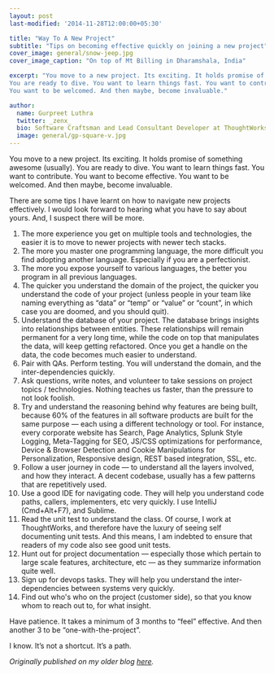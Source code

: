 ```yaml
---
layout: post
last-modified: '2014-11-28T12:00:00+05:30'

title: "Way To A New Project"
subtitle: "Tips on becoming effective quickly on joining a new project"
cover_image: general/snow-jeep.jpg
cover_image_caption: "On top of Mt Billing in Dharamshala, India"

excerpt: "You move to a new project. Its exciting. It holds promise of something awesome (usually).
You are ready to dive. You want to learn things fast. You want to contribute. You want to become effective.
You want to be welcomed. And then maybe, become invaluable."

author:
  name: Gurpreet Luthra
  twitter: _zenx_
  bio: Software Craftsman and Lead Consultant Developer at ThoughtWorks
  image: general/gp-square-v.jpg
---
```


You move to a new project. Its exciting. It holds promise of something awesome (usually). You are ready to dive. You want to learn things fast. You want to contribute. You want to become effective. You want to be welcomed. And then maybe, become invaluable.

There are some tips I have learnt on how to navigate new projects effectively. I would look forward to hearing what you have to say about yours. And, I suspect there will be more.


1. The more experience you get on multiple tools and technologies, the easier it is to move to newer projects with newer tech stacks.
2. The more you master one programming language, the more difficult you find adopting another language. Especially if you are a perfectionist.
3. The more you expose yourself to various languages, the better you program in all previous languages.
4. The quicker you understand the domain of the project, the quicker you understand the code of your project (unless people in your team like naming everything as “data” or “temp” or “value” or “count”, in which case you are doomed, and you should quit).
5. Understand the database of your project. The database brings insights into relationships between entities. These relationships will remain permanent for a very long time, while the code on top that manipulates the data, will keep getting refactored. Once you get a handle on the data, the code becomes much easier to understand.
6. Pair with QAs. Perform testing. You will understand the domain, and the inter-dependencies quickly.
7. Ask questions, write notes, and volunteer to take sessions on project topics / technologies. Nothing teaches us faster, than the pressure to not look foolish.
8. Try and understand the reasoning behind why features are being built, because 60% of the features in all software products are built for the same purpose — each using a different technology or tool. For instance, every corporate website has Search, Page Analytics, Splunk Style Logging, Meta-Tagging for SEO, JS/CSS optimizations for performance, Device & Browser Detection and Cookie Manipulations for Personalization, Responsive design, REST based integration, SSL, etc.
9. Follow a user journey in code — to understand all the layers involved, and how they interact. A decent codebase, usually has a few patterns that are repetitively used.
10. Use a good IDE for navigating code. They will help you understand code paths, callers, implementers, etc very quickly. I use IntelliJ (Cmd+Alt+F7), and Sublime.
11. Read the unit test to understand the class. Of course, I work at ThoughtWorks, and therefore have the luxury of seeing self documenting unit tests. And this means, I am indebted to ensure that readers of my code also see good unit tests.
12. Hunt out for project documentation — especially those which pertain to large scale features, architecture, etc — as they summarize information quite well.
13. Sign up for devops tasks. They will help you understand the inter-dependencies between systems very quickly.
14. Find out who's who on the project (customer side), so that you know whom to reach out to, for what insight.

Have patience. It takes a minimum of 3 months to “feel” effective. And then another 3 to be “one-with-the-project”.

I know. It’s not a shortcut. It’s a path.

_Originally published on my older blog [here](http://techie-notebook.blogspot.com/2014/11/the-way-to-new-project-becoming.html)._